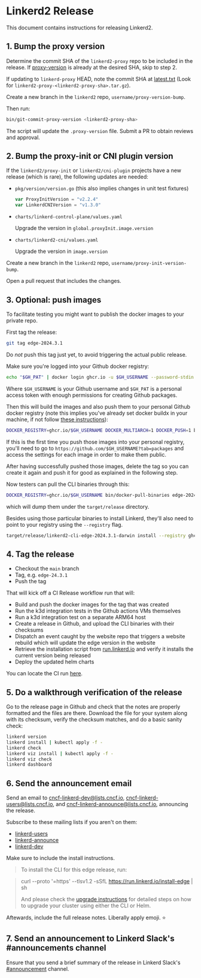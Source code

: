 # Linkerd2 Release

This document contains instructions for releasing Linkerd2.

## 1. Bump the proxy version

Determine the commit SHA of the `linkerd2-proxy` repo to be included in the
release. If
[proxy-version](https://github.com/linkerd/linkerd2/blob/main/.proxy-version)
is already at the desired SHA, skip to step 2.

If updating to `linkerd-proxy` HEAD, note the commit SHA at
[latest.txt](https://build.l5d.io/linkerd2-proxy/latest.txt) (Look for
`linkerd2-proxy-<linkerd2-proxy-sha>.tar.gz`).

Create a new branch in the `linkerd2` repo, `username/proxy-version-bump`.

Then run:

```bash
bin/git-commit-proxy-version <linkerd2-proxy-sha>
```

The script will update the `.proxy-version` file. Submit a PR to obtain reviews
and approval.

## 2. Bump the proxy-init or CNI plugin version

If the `linkerd2/proxy-init` or `linkerd2/cni-plugin` projects have a new
release (which is rare), the following updates are needed:

- `pkg/version/version.go` (this also implies changes in unit test fixtures)

   ```go
   var ProxyInitVersion = "v2.2.4"
   var LinkerdCNIVersion = "v1.3.0"
   ```

- `charts/linkerd-control-plane/values.yaml`

   Upgrade the version in `global.proxyInit.image.version`

- `charts/linkerd2-cni/values.yaml`

   Upgrade the version in `image.version`

Create a new branch in the `linkerd2` repo,
`username/proxy-init-version-bump`.

Open a pull request that includes the changes.

## 3. Optional: push images

To facilitate testing you might want to publish the docker images to your
private repo.

First tag the release:

```bash
git tag edge-2024.3.1
```

Do *not* push this tag just yet, to avoid triggering the actual public release.

Make sure you're logged into your Github docker registry:

```bash
echo "$GH_PAT" | docker login ghcr.io -u $GH_USERNAME --password-stdin
```

Where `$GH_USERNAME` is your Github username and `$GH_PAT` is a personal access
token with enough permissions for creating Github packages.

Then this will build the images and also push them to your personal Github
docker registry (note this implies you've already set docker buildx in your
machine, if not follow [these
instructions](https://github.com/docker/buildx#installing)):

```bash
DOCKER_REGISTRY=ghcr.io/$GH_USERNAME DOCKER_MULTIARCH=1 DOCKER_PUSH=1 bin/docker-build
```

If this is the first time you push those images into your personal registry,
you'll need to go to `https://github.com/$GH_USERNAME?tab=packages` and access
the settings for each image in order to make them public.

After having successfully pushed those images, delete the tag so you can create
it again and push it for good as explained in the following step.

Now testers can pull the CLI binaries through this:

```bash
DOCKER_REGISTRY=ghcr.io/$GH_USERNAME bin/docker-pull-binaries edge-2024.3.1
```

which will dump them under the `target/release` directory.

Besides using those particular binaries to install Linkerd, they'll also need to
point to your registry using the `--registry` flag.

```bash
target/release/linkerd2-cli-edge-2024.3.1-darwin install --registry ghcr.io/$GH_USERNAME -f ~/tmp/linkerd-overrides.yml
```

## 4. Tag the release

- Checkout the `main` branch
- Tag, e.g. `edge-24.3.1`
- Push the tag

That will kick off a CI Release workflow run that will:

- Build and push the docker images for the tag that was created
- Run the k3d integration tests in the Github actions VMs themselves
- Run a k3d integration test on a separate ARM64 host
- Create a release in Github, and upload the CLI binaries with their checksums
- Dispatch an event caught by the website repo that triggers a website rebuild
  which will update the edge version in the website
- Retrieve the installation script from [run.linkerd.io](https://run.linkerd.io)
  and verify it installs the current version being released
- Deploy the updated helm charts

You can locate the CI run [here](https://github.com/linkerd/linkerd2/actions).

## 5. Do a walkthrough verification of the release

Go to the release page in Github and check that the notes are properly
formatted and the files are there.  Download the file for your system along
with its checksum, verify the checksum matches, and do a basic sanity check:

```bash
linkerd version
linkerd install | kubectl apply -f -
linkerd check
linkerd viz install | kubectl apply -f -
linkerd viz check
linkerd dashboard
```

## 6. Send the announcement email

Send an email to <cncf-linkerd-dev@lists.cncf.io>,
<cncf-linkerd-users@lists.cncf.io>, and <cncf-linkerd-announce@lists.cncf.io>,
announcing the release.

Subscribe to these mailing lists if you aren't on them:

- [linkerd-users](https://lists.cncf.io/g/cncf-linkerd-users/join)
- [linkerd-announce](https://lists.cncf.io/g/cncf-linkerd-announce/join)
- [linkerd-dev](https://lists.cncf.io/g/cncf-linkerd-dev/join)

Make sure to include the install instructions.

> To install the CLI for this edge release, run:
<!-- markdownlint-disable MD034 -->
>
> curl --proto '=https' --tlsv1.2 -sSfL https://run.linkerd.io/install-edge | sh
>
> And please check the [upgrade
instructions](https://linkerd.io/2.12/tasks/upgrade/) for detailed steps on how
to upgrade your cluster using either the CLI or Helm.

Aftewards, include the full release notes. Liberally apply emoji. ⭐

## 7. Send an announcement to Linkerd Slack's #announcements channel

Ensure that you send a brief summary of the release in Linkerd Slack's
[#announcement](https://linkerd.slack.com/messages/C0JV5E7BR) channel.
